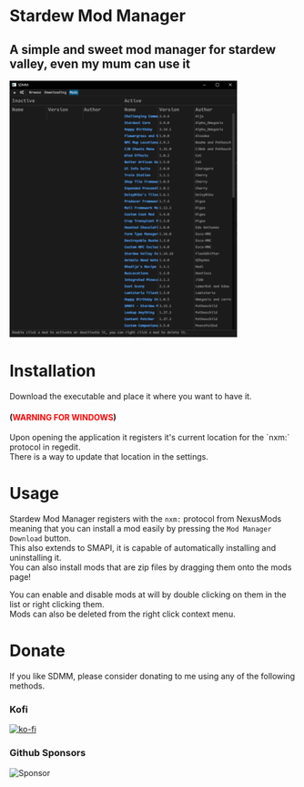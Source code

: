 
# Stardew Mod Manager

## A simple and sweet mod manager for stardew valley, even my mum can use it

<img src="assets/preview.png" height="450">

# Installation
Download the executable and place it where you want to have it.
<h4>(<span style="color: red"><strong>WARNING FOR WINDOWS</strong></span>)</h4>
Upon opening the application it registers it's current location for the `nxm:` protocol in regedit.<br>
There is a way to update that location in the settings.

# Usage
Stardew Mod Manager registers with the `nxm:` protocol from NexusMods meaning that you can install a mod easily by pressing the `Mod Manager Download` button.<br>
This also extends to SMAPI, it is capable of automatically installing and uninstalling it.<br>
You can also install mods that are zip files by dragging them onto the mods page!<br>

You can enable and disable mods at will by double clicking on them in the list or right clicking them.<br>
Mods can also be deleted from the right click context menu.

# Donate
If you like SDMM, please consider donating to me using any of the following methods.

### Kofi
[![ko-fi](https://ko-fi.com/img/githubbutton_sm.svg)](https://ko-fi.com/N4N31GIAK)
### Github Sponsors
<a href="https://github.com/sponsors/SarahGreyWolf" style="text-decoration: none;">
        <img src="https://img.shields.io/badge/-Sponsor-grey?style=for-the-badge&logo=Github" alt="Sponsor">
    </a>
